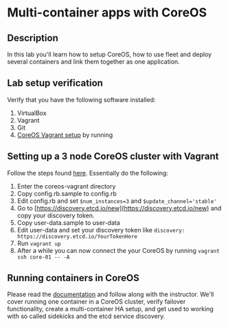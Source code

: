Multi-container apps with CoreOS
================================

## Description

In this lab you'll learn how to setup CoreOS, how to use fleet and deploy several containers and link them together as one application.

## Lab setup verification

Verify that you have the following software installed:

1. VirtualBox
2. Vagrant
3. Git
4. [CoreOS Vagrant setup](https://coreos.com/docs/running-coreos/platforms/vagrant/) by running


## Setting up a 3 node CoreOS cluster with Vagrant

Follow the steps found [here](https://coreos.com/docs/running-coreos/platforms/vagrant/). Essentially do the following:

1. Enter the coreos-vagrant directory
2. Copy config.rb.sample to config.rb
3. Edit config.rb and set ```$num_instances=3``` and ```$update_channel='stable'```
4. Go to [https://discovery.etcd.io/new](https://discovery.etcd.io/new) and copy your discovery token.
5. Copy user-data.sample to user-data
6. Edit user-data and set your discovery token like ```discovery: https://discovery.etcd.io/YourTokenHere```
7. Run ```vagrant up```
8. After a while you can now connect the your CoreOS by running ```vagrant ssh core-01 -- -A```

## Running containers in CoreOS

Please read the [documentation](https://coreos.com/docs/launching-containers/launching/launching-containers-fleet/) and follow along with the instructor.
We'll cover running one container in a CoreOS cluster, verify failover functionality, create a multi-container HA setup, and get used to working with so called sidekicks and the etcd service discovery.
